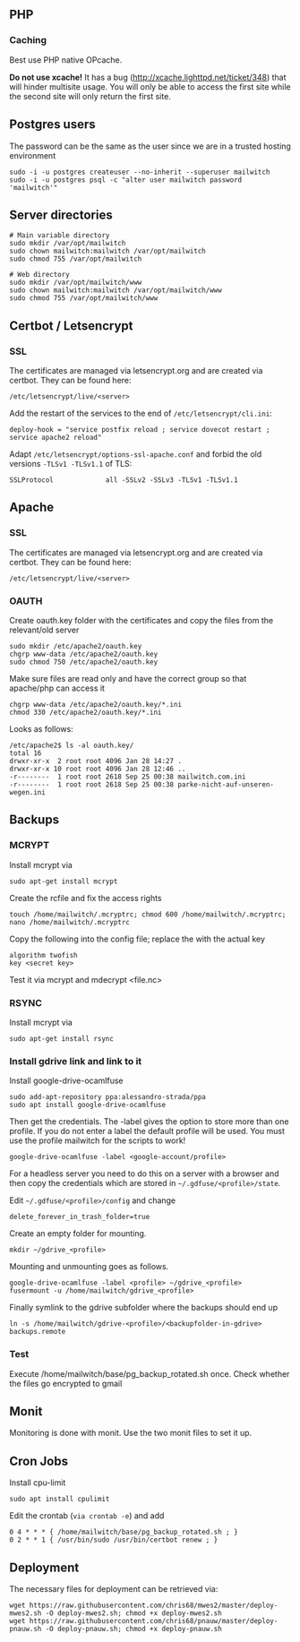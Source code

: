 ## PHP ##
### Caching ###
Best use PHP native OPcache.

**Do not use xcache!** It has a bug (http://xcache.lighttpd.net/ticket/348) that will hinder multisite usage. You will only be able to access the first site while the second site will only return the first site.
## Postgres users ##
The password can be the same as the user since we are in a trusted hosting environment
```
sudo -i -u postgres createuser --no-inherit --superuser mailwitch
sudo -i -u postgres psql -c "alter user mailwitch password 'mailwitch'"
```

## Server directories ##
```
# Main variable directory
sudo mkdir /var/opt/mailwitch
sudo chown mailwitch:mailwitch /var/opt/mailwitch
sudo chmod 755 /var/opt/mailwitch

# Web directory
sudo mkdir /var/opt/mailwitch/www
sudo chown mailwitch:mailwitch /var/opt/mailwitch/www
sudo chmod 755 /var/opt/mailwitch/www
```
## Certbot / Letsencrypt ##
### SSL ###
The certificates are managed via letsencrypt.org and are created via certbot. They can be found here:
```
/etc/letsencrypt/live/<server>
```

Add the restart of the services to the end of ``/etc/letsencrypt/cli.ini``:
```
deploy-hook = "service postfix reload ; service dovecot restart ; service apache2 reload"
```

Adapt ``/etc/letsencrypt/options-ssl-apache.conf`` and forbid the old versions ``-TLSv1 -TLSv1.1`` of TLS:
```
SSLProtocol             all -SSLv2 -SSLv3 -TLSv1 -TLSv1.1
```

## Apache ##
### SSL ###
The certificates are managed via letsencrypt.org and are created via certbot. They can be found here:
```
/etc/letsencrypt/live/<server>
```
### OAUTH ###
Create oauth.key folder with the certificates and copy the files from the relevant/old server
```
sudo mkdir /etc/apache2/oauth.key
chgrp www-data /etc/apache2/oauth.key
sudo chmod 750 /etc/apache2/oauth.key
```
Make sure files are read only and have the correct group so that apache/php can access it
```
chgrp www-data /etc/apache2/oauth.key/*.ini
chmod 330 /etc/apache2/oauth.key/*.ini
```
Looks as follows:
```
/etc/apache2$ ls -al oauth.key/
total 16
drwxr-xr-x  2 root root 4096 Jan 28 14:27 .
drwxr-xr-x 10 root root 4096 Jan 28 12:46 ..
-r--------  1 root root 2618 Sep 25 00:38 mailwitch.com.ini
-r--------  1 root root 2618 Sep 25 00:38 parke-nicht-auf-unseren-wegen.ini
```

## Backups ##
### MCRYPT ###
Install mcrypt via
```
sudo apt-get install mcrypt
```
Create the rcfile and fix the access rights
```
touch /home/mailwitch/.mcryptrc; chmod 600 /home/mailwitch/.mcryptrc; nano /home/mailwitch/.mcryptrc
```
Copy the following into the config file; replace the <secret key> with the actual key
```
algorithm twofish
key <secret key>
```

Test it via mcrypt <file> and mdecrypt <file.nc>
### RSYNC ###
Install mcrypt via
```
sudo apt-get install rsync
```
### Install gdrive link and link to it ###
Install google-drive-ocamlfuse
```
sudo add-apt-repository ppa:alessandro-strada/ppa
sudo apt install google-drive-ocamlfuse
```
Then get the credentials. The -label gives the option to store more than one profile. If you do not enter a label the default profile will be used.
You must use the profile mailwitch for the scripts to work!
```
google-drive-ocamlfuse -label <google-account/profile>
```
For a headless server you need to do this on a server with a browser and then copy the credentials which are stored in ``~/.gdfuse/<profile>/state``.

Edit ``~/.gdfuse/<profile>/config`` and change 
```
delete_forever_in_trash_folder=true
```

Create an empty folder for mounting.
```
mkdir ~/gdrive_<profile>
```
Mounting and unmounting goes as follows.
```
google-drive-ocamlfuse -label <profile> ~/gdrive_<profile>
fusermount -u /home/mailwitch/gdrive_<profile>
```
Finally symlink to the gdrive subfolder where the backups should end up
```
ln -s /home/mailwitch/gdrive-<profile>/<backupfolder-in-gdrive> backups.remote
```
### Test ###
Execute /home/mailwitch/base/pg_backup_rotated.sh once. Check whether the files go encrypted to gmail
## Monit ##
Monitoring is done with monit. Use the two monit files to set it up.
## Cron Jobs ##
Install cpu-limit
```
sudo apt install cpulimit
```
Edit the crontab (``via crontab -e``) and add 
```
0 4 * * * { /home/mailwitch/base/pg_backup_rotated.sh ; }
0 2 * * 1 { /usr/bin/sudo /usr/bin/certbot renew ; }
```

## Deployment ##
The necessary files for deployment can be retrieved via:
```
wget https://raw.githubusercontent.com/chris68/mwes2/master/deploy-mwes2.sh -O deploy-mwes2.sh; chmod +x deploy-mwes2.sh
wget https://raw.githubusercontent.com/chris68/pnauw/master/deploy-pnauw.sh -O deploy-pnauw.sh; chmod +x deploy-pnauw.sh
```
